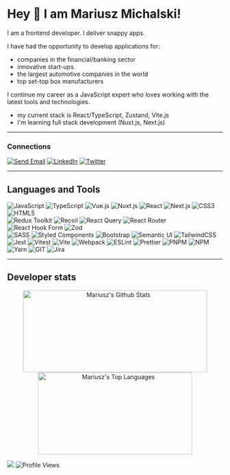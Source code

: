 # Hey 👋 I am Mariusz Michalski!
I am a frontend developer. I deliver snappy apps.

I have had the opportunity to develop applications for:
- companies in the financial/banking sector
- innovative start-ups
- the largest automotive companies in the world
- top set-top box manufacturers

I continue my career as a JavaScript expert who loves working with the latest tools and technologies.
- my current stack is React/TypeScript, Zustand, Vite.js
- I'm learning full stack development (Nuxt.js, Next.js)

---

### Connections
[![Send Email](https://img.shields.io/static/v1?message=Send%20Email&logo=thunderbird&logoColor=&labelColor=5d5d5d&color=0a84ff&label=)](mailto:supermariusz@gmail.com)
[![LinkedIn](https://img.shields.io/badge/LinkedIn-%230077B5.svg?logo=linkedin&logoColor=white)](https://linkedin.com/in/mariuszmichalski)
[![Twitter](https://img.shields.io/badge/Twitter-%231DA1F2.svg?logo=Twitter&logoColor=white)](https://twitter.com/mariuszm82)

---

## Languages and Tools
![JavaScript](https://img.shields.io/badge/JavaScript-%23323330.svg?style=flat&logo=javascript&logoColor=%23F7DF1E)
![TypeScript](https://img.shields.io/badge/TypeScript-%23007ACC.svg?style=flat&logo=typescript&logoColor=white)
![Vue.js](https://img.shields.io/badge/Vue.js-%2335495e.svg?style=flat&logo=vuedotjs&logoColor=%234FC08D)
![Nuxt.js](https://img.shields.io/badge/Nuxt.js-%2335495e.svg?style=flat&logo=nuxtdotjs&logoColor=%234FC08D)
![React](https://img.shields.io/badge/React.js-%2320232a.svg?style=flat&logo=react&logoColor=%2361DAFB)
![Next.js](https://img.shields.io/badge/Next.js-333333.svg?style=flat&logo=nextdotjs&logoColor=white)
![CSS3](https://img.shields.io/badge/CSS3-%231572B6.svg?style=flat&logo=css3&logoColor=white)
![HTML5](https://img.shields.io/badge/HTML5-%23E34F26.svg?style=flat&logo=html5&logoColor=white)
<br />
![Redux Toolkit](https://img.shields.io/badge/Redux%20Toolkit-%23593d88.svg?style=flat&logo=redux&logoColor=white)
![Recoil](https://img.shields.io/badge/Recoil-%233578e5.svg?style=flat&logo=recoil&logoColor=white)
![React Query](https://img.shields.io/badge/React%20Query-FF4154?style=flat&logo=react%20query&logoColor=white)
![React Router](https://img.shields.io/badge/React_Router-CA4245?style=flat&logo=react-router&logoColor=white)
![React Hook Form](https://img.shields.io/badge/React%20Hook%20Form-%23EC5990.svg?style=flat&logo=reacthookform&logoColor=white)
![Zod](https://img.shields.io/badge/Zod-283339.svg?style=flat&logo=zod&logoColor=3068b7)
<br />
![SASS](https://img.shields.io/badge/SASS-hotpink.svg?style=flat&logo=SASS&logoColor=white)
![Styled Components](https://img.shields.io/badge/Styled%20Components-DB7093?style=flat&logo=styled-components&logoColor=white)
![Bootstrap](https://img.shields.io/badge/Bootstrap-%238511FA.svg?style=flat&logo=bootstrap&logoColor=white)
![Semantic UI](https://img.shields.io/badge/Semantic%20UI-%2335BDB2.svg?style=flat&logo=SemanticUIReact&logoColor=white)
![TailwindCSS](https://img.shields.io/badge/TailwindCSS-%2338B2AC.svg?style=flat&logo=tailwind-css&logoColor=white)
<br />
![Jest](https://img.shields.io/badge/jest-c21325?style=flat&logo=jest&logoColor=white)
![Vitest](https://img.shields.io/badge/vitest-%2335495e?style=flat&logo=vitest)
![Vite](https://img.shields.io/badge/Vite.js-%23646CFF.svg?style=flat&logo=vite&logoColor=white)
![Webpack](https://img.shields.io/badge/webpack-%238DD6F9.svg?style=flat&logo=webpack&logoColor=black)
![ESLint](https://img.shields.io/badge/ESLint-4B3263?style=flat&logo=eslint&logoColor=white)
![Prettier](https://img.shields.io/badge/Prettier-1a2b34.svg?style=flat&logo=prettier)
![PNPM](https://img.shields.io/badge/pnpm-%234a4a4a.svg?style=flat&logo=pnpm&logoColor=f69220)
![NPM](https://img.shields.io/badge/NPM-%23CB3837.svg?style=flat&logo=npm&logoColor=white)
![Yarn](https://img.shields.io/badge/yarn-%232C8EBB.svg?style=flat&logo=yarn&logoColor=white)
![GIT](https://img.shields.io/badge/Git-fc6d26?style=flat&logo=git&logoColor=white)
![Jira](https://img.shields.io/badge/jira-%230A0FFF.svg?style=flat&logo=jira&logoColor=white)
<!-- ![SolidJS](https://img.shields.io/badge/SolidJS-2c4f7c?style=flat&logo=solid&logoColor=c8c9cb) -->
<!-- ![Next JS](https://img.shields.io/badge/Next-black?style=flat&logo=next.js&logoColor=white) -->
<!-- ![Angular.js](https://img.shields.io/badge/angular.js-%23E23237.svg?style=flat&logo=angularjs&logoColor=white) -->
<!-- ![jQuery](https://img.shields.io/badge/jquery-%230769AD.svg?style=flat&logo=jquery&logoColor=white) -->

---

## Developer stats
<p align="center">
  <a href="#"><img alt="Mariusz's Github Stats" src="https://denvercoder1-github-readme-stats.vercel.app/api/?username=mariuszm&show_icons=true&count_private=true&theme=dark&hide_border=true&bg_color=151515&title_color=f2f2f2&icon_color=79fe96" height="192px" width="430px"></a>
  <a href="#"><img alt="Mariusz's Top Languages" src="https://github-readme-stats.vercel.app/api/top-langs/?username=mariuszm&langs_count=8&count_private=true&layout=compact&theme=dark&hide_border=true&hide=Jupyter%20notebook,less&bg_color=151515&title_color=f2f2f2&icon_color=79fe96" height="192px" width="360px"></a><br>
<!--   <b>Note:</b> <i>Top languages is only a metric of the languages my public code consists of and doesn't reflect experience or skill level.</i> -->
</p>

[![](https://img.shields.io/github/followers/mariuszm?style=flat&color=blue&label=Followers&logo=github)](https://github.com/mariuszm)
![Profile Views](https://komarev.com/ghpvc/?username=mariuszm&style=flat&color=blue)
